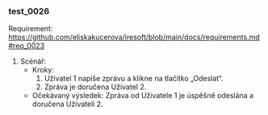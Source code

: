 ### test_0026

Requirement: https://github.com/eliskakucerova/iresoft/blob/main/docs/requirements.md#req_0023

1. Scénář:
   - Kroky:
      1. Uživatel 1 napíše zprávu a klikne na tlačítko „Odeslat“.
      2. Zpráva je doručena Uživatel 2.
   - Očekávaný výsledek: Zpráva od Uživatele 1 je úspěšně odeslána a doručena Uživateli 2.